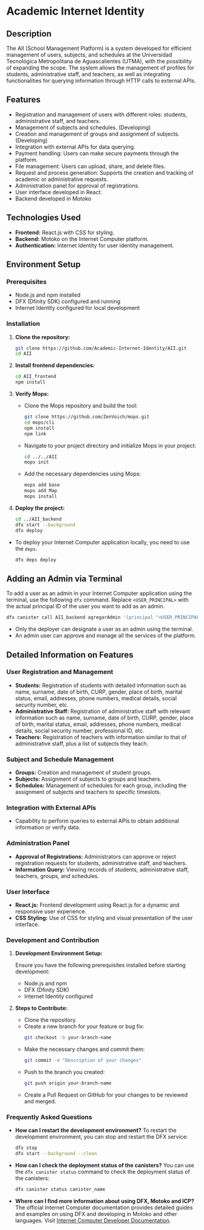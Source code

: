 # Academic Internet Identity

## Description

The AII (School Management Platform) is a system developed for efficient management of users, subjects, and schedules at the Universidad Tecnológica Metropolitana de Aguascalientes (UTMA), with the possibility of expanding the scope. The system allows the management of profiles for students, administrative staff, and teachers, as well as integrating functionalities for querying information through HTTP calls to external APIs.

## Features

- Registration and management of users with different roles: students, administrative staff, and teachers.
- Management of subjects and schedules. (Developing)
- Creation and management of groups and assignment of subjects. (Developing)
- Integration with external APIs for data querying.
- Payment handling: Users can make secure payments through the platform.
- File management: Users can upload, share, and delete files.
- Request and process generation: Supports the creation and tracking of academic or administrative requests.
- Administration panel for approval of registrations.
- User interface developed in React.
- Backend developed in Motoko

## Technologies Used

- **Frontend:** React.js with CSS for styling.
- **Backend:** Motoko on the Internet Computer platform.
- **Authentication:** Internet Identity for user identity management.

## Environment Setup

### Prerequisites

- Node.js and npm installed
- DFX (Dfinity SDK) configured and running
- Internet Identity configured for local development

### Installation

1. **Clone the repository:**

   ```bash
   git clone https://github.com/Academic-Internet-Identity/AII.git
   cd AII
   ```

2. **Install frontend dependencies:**

   ```bash
   cd AII_frontend
   npm install
   ```

3. **Verify Mops:**
   
   - Clone the Mops repository and build the tool:
     ```bash
     git clone https://github.com/ZenVoich/mops.git
     cd mops/cli
     npm install
     npm link
     ```

   - Navigate to your project directory and initialize Mops in your project:
     ```bash
     cd ../../AII
     mops init
     ```

   - Add the necessary dependencies using Mops:
     ```bash
     mops add base
     mops add Map
     mops install
     ```

4. **Deploy the project:**

   ```bash
   cd ../AII_backend
   dfx start --background
   dfx deploy
   ```

- To deploy your Internet Computer application locally, you need to use the `deps`.

    ```bash
    dfx deps deploy
    ```

## Adding an Admin via Terminal

To add a user as an admin in your Internet Computer application using the terminal, use the following `dfx` command. Replace `<USER_PRINCIPAL>` with the actual principal ID of the user you want to add as an admin.

   ```bash
   dfx canister call AII_backend agregarAdmin '(principal "<USER_PRINCIPAL>")'
   ```
- Only the deployer can designate a user as an admin using the terminal.
- An admin user can approve and manage all the services of the platform.

## Detailed Information on Features

### User Registration and Management

- **Students:** Registration of students with detailed information such as name, surname, date of birth, CURP, gender, place of birth, marital status, email, addresses, phone numbers, medical details, social security number, etc.
- **Administrative Staff:** Registration of administrative staff with relevant information such as name, surname, date of birth, CURP, gender, place of birth, marital status, email, addresses, phone numbers, medical details, social security number, professional ID, etc.
- **Teachers:** Registration of teachers with information similar to that of administrative staff, plus a list of subjects they teach.

### Subject and Schedule Management

- **Groups:** Creation and management of student groups.
- **Subjects:** Assignment of subjects to groups and teachers.
- **Schedules:** Management of schedules for each group, including the assignment of subjects and teachers to specific timeslots.

### Integration with External APIs

- Capability to perform queries to external APIs to obtain additional information or verify data.

### Administration Panel

- **Approval of Registrations:** Administrators can approve or reject registration requests for students, administrative staff, and teachers.
- **Information Query:** Viewing records of students, administrative staff, teachers, groups, and schedules.

### User Interface

- **React.js:** Frontend development using React.js for a dynamic and responsive user experience.
- **CSS Styling:** Use of CSS for styling and visual presentation of the user interface.

### Development and Contribution

1. **Development Environment Setup:**

   Ensure you have the following prerequisites installed before starting development:
   - Node.js and npm
   - DFX (Dfinity SDK)
   - Internet Identity configured

2. **Steps to Contribute:**

   - Clone the repository.
   - Create a new branch for your feature or bug fix:
     ```bash
     git checkout -b your-branch-name
     ```
   - Make the necessary changes and commit them:
     ```bash
     git commit -m "Description of your changes"
     ```
   - Push to the branch you created:
     ```bash
     git push origin your-branch-name
     ```
   - Create a Pull Request on GitHub for your changes to be reviewed and merged.

### Frequently Asked Questions

- **How can I restart the development environment?**
  To restart the development environment, you can stop and restart the DFX service:
  ```bash
  dfx stop
  dfx start --background --clean
  ```

- **How can I check the deployment status of the canisters?**
  You can use the `dfx canister status` command to check the deployment status of the canisters:
  ```bash
  dfx canister status canister_name
  ```

- **Where can I find more information about using DFX, Motoko and ICP?**
  The official Internet Computer documentation provides detailed guides and examples on using DFX and developing in Motoko and other languages. Visit [Internet Computer Developer Documentation](https://internetcomputer.org/docs/current/home).


